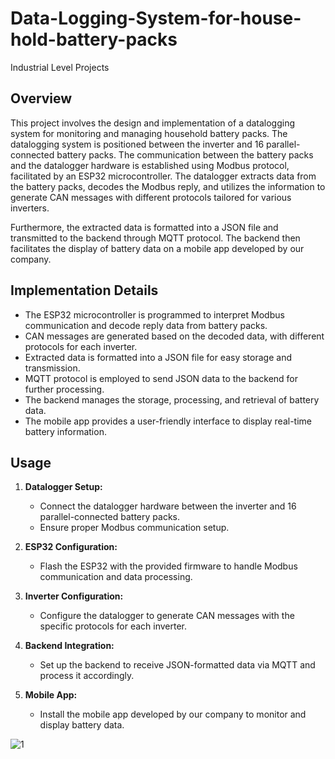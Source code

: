 # Data-Logging-System-for-house-hold-battery-packs
Industrial Level Projects

## Overview

This project involves the design and implementation of a datalogging system for monitoring and managing household battery packs. The datalogging system is positioned between the inverter and 16 parallel-connected battery packs. The communication between the battery packs and the datalogger hardware is established using Modbus protocol, facilitated by an ESP32 microcontroller. The datalogger extracts data from the battery packs, decodes the Modbus reply, and utilizes the information to generate CAN messages with different protocols tailored for various inverters.

Furthermore, the extracted data is formatted into a JSON file and transmitted to the backend through MQTT protocol. The backend then facilitates the display of battery data on a mobile app developed by our company.


## Implementation Details

- The ESP32 microcontroller is programmed to interpret Modbus communication and decode reply data from battery packs.
- CAN messages are generated based on the decoded data, with different protocols for each inverter.
- Extracted data is formatted into a JSON file for easy storage and transmission.
- MQTT protocol is employed to send JSON data to the backend for further processing.
- The backend manages the storage, processing, and retrieval of battery data.
- The mobile app provides a user-friendly interface to display real-time battery information.

## Usage

1. **Datalogger Setup:**
   - Connect the datalogger hardware between the inverter and 16 parallel-connected battery packs.
   - Ensure proper Modbus communication setup.

2. **ESP32 Configuration:**
   - Flash the ESP32 with the provided firmware to handle Modbus communication and data processing.

3. **Inverter Configuration:**
   - Configure the datalogger to generate CAN messages with the specific protocols for each inverter.

4. **Backend Integration:**
   - Set up the backend to receive JSON-formatted data via MQTT and process it accordingly.

5. **Mobile App:**
   - Install the mobile app developed by our company to monitor and display battery data.
  
     
![1](https://github.com/temci024/Data-Logging-System-for-house-hold-battery-packs/assets/129023792/ede98c93-8d37-4519-afa1-06e0231fdcee)

